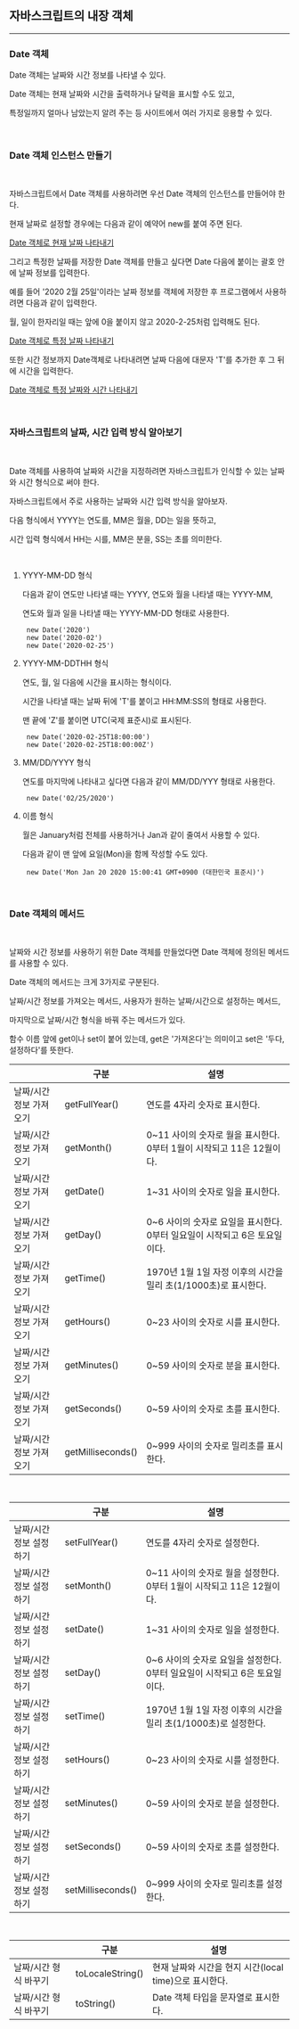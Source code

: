## 자바스크립트의 내장 객체

***
### Date 객체

Date 객체는 날짜와 시간 정보를 나타낼 수 있다.

Date 객체는 현재 날짜와 시간을 출력하거나 달력을 표시할 수도 있고,

특정일까지 얼마나 남았는지 알려 주는 등 사이트에서 여러 가지로 응용할 수 있다.

<br>

### Date 객체 인스턴스 만들기

<br>

자바스크립트에서 Date 객체를 사용하려면 우선 Date 객체의 인스턴스를 만들어야 한다.

현재 날짜로 설정할 경우에는 다음과 같이 예약어 new를 붙여 주면 된다.

[Date 객체로 현재 날짜 나타내기](./Doit_JavaScript_day30-1.html)

그리고 특정한 날짜를 저장한 Date 객체를 만들고 싶다면 Date 다음에 붙이는 괄호 안에 날짜 정보를 입력한다.

예를 들어 '2020 2월 25일'이라는 날짜 정보를 객체에 저장한 후 프로그램에서 사용하려면 다음과 같이 입력한다.

월, 일이 한자리일 때는 앞에 0을 붙이지 않고 2020-2-25처럼 입력해도 된다.

[Date 객체로 특정 날짜 나타내기](./Doit_JavaScript_day30-2.html)

또한 시간 정보까지 Date객체로 나타내려면 날짜 다음에 대문자 'T'를 추가한 후 그 뒤에 시간을 입력한다.

[Date 객체로 특정 날짜와 시간 나타내기](./Doit_JavaScript_day30-3.html)

<br>

### 자바스크립트의 날짜, 시간 입력 방식 알아보기

<br>

Date 객체를 사용하여 날짜와 시간을 지정하려면 자바스크립트가 인식할 수 있는 날짜와 시간 형식으로 써야 한다.

자바스크립트에서 주로 사용하는 날짜와 시간 입력 방식을 알아보자.

다음 형식에서 YYYY는 연도를, MM은 월을, DD는 일을 뜻하고, 

시간 입력 형식에서 HH는 시를, MM은 분을, SS는 초를 의미한다.

<br>

1) YYYY-MM-DD 형식

    다음과 같이 연도만 나타낼 때는 YYYY, 연도와 월을 나타낼 때는 YYYY-MM, 
    
    연도와 월과 일을 나타낼 때는 YYYY-MM-DD 형태로 사용한다.

        new Date('2020')
        new Date('2020-02')
        new Date('2020-02-25')

2) YYYY-MM-DDTHH 형식

    연도, 월, 일 다음에 시간을 표시하는 형식이다.

    시간을 나타낼 때는 날짜 뒤에 'T'를 붙이고 HH:MM:SS의 형태로 사용한다.

    맨 끝에 'Z'를 붙이면 UTC(국제 표준시)로 표시된다.

        new Date('2020-02-25T18:00:00')
        new Date('2020-02-25T18:00:00Z')

3) MM/DD/YYYY 형식

    연도를 마지막에 나타내고 싶다면 다음과 같이 MM/DD/YYY 형태로 사용한다.

        new Date('02/25/2020')

4) 이름 형식

    월은 January처럼 전체를 사용하거나 Jan과 같이 줄여서 사용할 수 있다.

    다음과 같이 맨 앞에 요일(Mon)을 함께 작성할 수도 있다.

        new Date('Mon Jan 20 2020 15:00:41 GMT+0900 (대한민국 표준시)')

<br>

### Date 객체의 메서드

<br>

날짜와 시간 정보를 사용하기 위한 Date 객체를 만들었다면 Date 객체에 정의된 메서드를 사용할 수 있다.

Date 객체의 메서드는 크게 3가지로 구분된다.

날짜/시간 정보를 가져오는 메서드, 사용자가 원하는 날짜/시간으로 설정하는 메서드, 

마지막으로 날짜/시간 형식을 바꿔 주는 메서드가 있다.

함수 이름 앞에 get이나 set이 붙어 있는데, get은 '가져온다'는 의미이고 set은 '두다, 설정하다'를 뜻한다.

||구분|설명|
|----|----|----|
|날짜/시간정보 가져오기|getFullYear()|연도를 4자리 숫자로 표시한다.|
|날짜/시간정보 가져오기|getMonth()|0~11 사이의 숫자로 월을 표시한다. 0부터 1월이 시작되고 11은 12월이다.|
|날짜/시간정보 가져오기|getDate()|1~31 사이의 숫자로 일을 표시한다.|
|날짜/시간정보 가져오기|getDay()|0~6 사이의 숫자로 요일을 표시한다. 0부터 일요일이 시작되고 6은 토요일이다.|
|날짜/시간정보 가져오기|getTime()|1970년 1월 1일 자정 이후의 시간을 밀리 초(1/1000초)로 표시한다.|
|날짜/시간정보 가져오기|getHours()|0~23 사이의 숫자로 시를 표시한다.|
|날짜/시간정보 가져오기|getMinutes()|0~59 사이의 숫자로 분을 표시한다.|
|날짜/시간정보 가져오기|getSeconds()|0~59 사이의 숫자로 초를 표시한다.|
|날짜/시간정보 가져오기|getMilliseconds()|0~999 사이의 숫자로 밀리초를 표시한다.|

<br>

||구분|설명|
|----|----|----|
|날짜/시간정보 설정하기|setFullYear()|연도를 4자리 숫자로 설정한다.|
|날짜/시간정보 설정하기|setMonth()|0~11 사이의 숫자로 월을 설정한다. 0부터 1월이 시작되고 11은 12월이다.|
|날짜/시간정보 설정하기|setDate()|1~31 사이의 숫자로 일을 설정한다.|
|날짜/시간정보 설정하기|setDay()|0~6 사이의 숫자로 요일을 설정한다. 0부터 일요일이 시작되고 6은 토요일이다.|
|날짜/시간정보 설정하기|setTime()|1970년 1월 1일 자정 이후의 시간을 밀리 초(1/1000초)로 설정한다.|
|날짜/시간정보 설정하기|setHours()|0~23 사이의 숫자로 시를 설정한다.|
|날짜/시간정보 설정하기|setMinutes()|0~59 사이의 숫자로 분을 설정한다.|
|날짜/시간정보 설정하기|setSeconds()|0~59 사이의 숫자로 초를 설정한다.|
|날짜/시간정보 설정하기|setMilliseconds()|0~999 사이의 숫자로 밀리초를 설정한다.|

<br>

||구분|설명|
|----|----|----|
|날짜/시간 형식 바꾸기|toLocaleString()|현재 날짜와 시간을 현지 시간(local time)으로 표시한다.|
|날짜/시간 형식 바꾸기|toString()|Date 객체 타입을 문자열로 표시한다.|